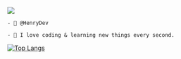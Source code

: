 ![](https://komarev.com/ghpvc/?username=DevInsane777)

`- 🌴 @HenryDev`

`- 🌙 I love coding & learning new things every second.`

[![Top Langs](https://github-readme-stats.vercel.app/api/top-langs/?username=TheIdiotGuy&layout=compact)](https://github.com/anuraghazra/github-readme-stats)
